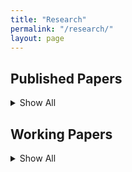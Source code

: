 ```yaml
---
title: "Research"
permalink: "/research/"
layout: page
---
```



<!-- <head>
    <script src="https://cdn.mathjax.org/mathjax/latest/MathJax.js?config=TeX-AMS-MML_HTMLorMML" type="text/javascript"></script>
    <script type="text/x-mathjax-config">
        MathJax.Hub.Config({
            tex2jax: {
            skipTags: ['script', 'noscript', 'style', 'textarea', 'pre'],
            inlineMath: [['$','$']]
            }
        });
    </script>
</head> -->


## Published Papers
<details>
  <summary>Show All</summary>

## 1. Shareholder activism and voluntary disclosure
##### *Thomas Bourveau & Jordan Schoenfeld*
##### [Review of Accounting Studies volume 22, pages1307–1339 (2017)](https://link.springer.com/article/10.1007/s11142-017-9408-0)
**Abstract**: 
We examine the relation between shareholder activism and voluntary disclosure. An important consequence of voluntary disclosure is less adverse selection in the capital markets. One class of traders that finds less adverse selection unprofitable is activist investors who target mispriced firms whose valuations they can improve. Consistent with this idea, we find that managers issue earnings and sales forecasts more frequently when their firm is more at risk of attack by activist investors, and that these additional disclosures reduce the likelihood of becoming an activist’s target. These additional disclosures also prompt a positive price reaction, contain more precise guidance, and exceed prevailing market expectations. These findings imply that managers use voluntary disclosure to preempt activism at their firm, and that activists prefer to target relatively opaque firms.

## 2. Shareholder Litigation and Corporate Disclosure: Evidence from Derivative Lawsuits
##### *THOMAS BOURVEAU,YUN LOU & RENCHENG WANG*
##### [Review of Accounting Studies volume 22, pages1307–1339 (2017)](https://doi.org/10.1111/1475-679X.12191)
**Abstract**: 
Using the staggered adoption of universal demand (UD) laws in the United States, we study the effect of shareholder litigation risk on corporate disclosure. We find that disclosure significantly increases after UD laws make it more difficult to file derivative lawsuits. Specifically, firms issue more earnings forecasts and voluntary 8-K filings, and increase the length of management discussion and analysis (MD&A) in their 10-K filings. We further assess the direct and indirect channels through which UD laws affect firms' disclosure policies. We find that the effect of UD laws on corporate disclosure is driven by firms facing relatively higher ex ante derivative litigation risk and higher operating uncertainty, as well as firms for which shareholder litigation is a more important mechanism to discipline managers.

</details>





## Working Papers
<details>
  <summary>Show All</summary>

## 1. Learning to Disclose: Disclosure Dynamics in the 1890s Streetcar Industry
##### *Thomas Bourveau , Matthias Breuer & Robert C. Stoumbos*
##### [SSRN 2021](https://papers.ssrn.com/sol3/papers.cfm?abstract_id=3757679)
**Abstract**: 
We study the descriptiveness of the “unravelling” prediction in the 1890s streetcar industry. In this historical setting, capital-intensive streetcar companies gain the opportunity to disclose their earnings to dispersed investors via a new, quarterly newspaper supplement. We document that a quarter of the companies withhold their earnings from the ﬁrst supplement, inconsistent with the “unravelling” prediction. However, almost all these companies start disclosing within the next couple of supplements, with the relatively-better companies among the remaining non-disclosers initiating disclosure and leaving the pool of non-disclosers each quarter. We interpret these stylized facts through the lens of a disclosure model featuring level-k thinking. Our model estimates that a substantial share of the companies employs a lower level of strategic thinking in the ﬁrst supplement. This deviation from rational expectations appears to explain the initial failure of the “unravelling” prediction. Over time, companies appear to adopt higher levels of thinking, contributing to the rapid convergence to an (almost) full disclosure equilibrium. Collectively, our evidence is consistent with market forces yielding an (almost) full disclosure equilibrium in the medium to long run through repetition and learning.

## 2. Corporate Websites: A New Measure of Voluntary Disclosure
##### *Romain Boulland, Thomas Bourveau &  Matthias Breuer*
##### [SSRN 2021](https://papers.ssrn.com/sol3/papers.cfm?abstract_id=3816623)
**Abstract**: 
We construct a new measure of voluntary disclosure based on ﬁrms’ websites. Using the Wayback Machine, we create a standardized measure of disclosure capturing the quantity of information on ﬁrms’ websites. We validate our measure by documenting that it is positively associated with established measures of ﬁrms’ voluntary disclosure and liquidity. Importantly, we document that our measure, while correlated with established disclosure measures, is not subsumed by those measures. It complements existing measures in three important ways. First, our measure captures not only capital-market-related but also additional information geared toward stakeholders other than investors (e.g., customers). Secondly, our measure can be calculated for a broader sample of ﬁrms, including small, private, and international ﬁrms. Lastly, our measure can be customized to ﬁt the speciﬁc research question at hand (e.g., ESG disclosures) via textual analysis of website content.

</details>


